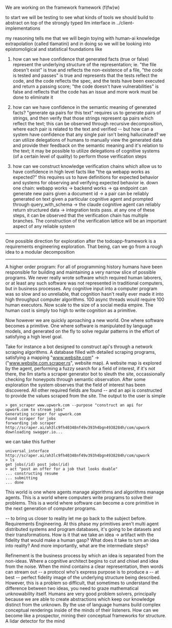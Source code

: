 We are working on the framework framework (f(fw)w)

to start we will be testing to see what kinds of tools we should build to abstract on top of the strongly typed llm interface in ../client-implementations

my reasoning tells me that we will begin toying with human-ai knowledge extrapolation (called tlamatini) and in doing so we will be looking into epistomoligical and statistical foundations like 

1.  how can we have confidence that generated facts (true or false) represent the underlying structure of the representation; ie. "the file doesn't exist" is true and reflects the non-existence of a file, "the code is tested and passes" is true and represents that the tests reflect the code, and the code reflects the spec, and the tests have been executed and return a passing score; "the code doesn't have vulnerabilities" is false and reflects that the code has an issue and more work must be done to eliminate it

2. how can we have confidence in the semantic meaning of generated facts? "generate qa pairs for this text" requires us to generate pairs of strings, and then verify that those strings represent qa pairs which reflect the text; this can be observed through recursive decomposition, where each pair is related to the text and verified -- but how can a system have confidence that any single pair isn't being hallucinated? we can utilize delegations of humans to manually view the generated data and provide their feedback on the semantic meaning and it's relation to the text; it may be possible to utilize delegations of cognitive systems (of a certain level of quality) to perform those verification steps

3. how can we construct knowledge verification chains which allow us to have confidence in high level facts like "the qa webapp works as expected?" this requires us to have definitions for expected behavior and systems for observing and verifying expected behavior ie. down one chain: webapp works -> backend works -> qa endpoint can generate new pairs given a document id -> a pair can be reliably generated on text given a particular cognitive agent and prompted through query_with_schema -> the claude cognitive agent can reliably return structured data -> integration tests pass. at any one of these steps, it can be observed that the verification chain has multiple branches. The construction of the verification lattice will be an important aspect of any reliable system

---

One possible direction for exploration after the todoapp-framework is a requirements engineering exploration. That being, can we go from a rough idea to a modular decomposition 

---

A higher order program:
For all of programming history humans have been responsible for building and maintaining a very narrow slice of possible programs. We never really wrote software which required human laborers, or at least any such software was not represented in traditional computers, but in business processes. Any cognitive input into a computer program was so slow and so unreliable, that cognition hasn't really ever made it into high throughput computer algorithms. 100 async threads would require 100 human executors. Now scale to the size of a social media empire. The human cost is simply too high to write cognition as a primitive.

Now however we are quickly aproaching a new world. One where software becomes a primitive. One where software is manipulated by language models, and generated on the fly to solve regular patterns in the effort of satisfying a high level goal.

Take for instance a bot designed to construct api's through a network scraping algorithms. A database filled with detailed scraping programs, satisfying a mapping "www.website.com" -> ("www.website.com.scraper.rs", website map). A website map is explored by the agent, performing a fuzzy search for a field of interest, if it's not there, the llm starts a scraper generator bot to sleuth the site, occassionally checking for honeypots through semantic observation. After some exploration the system observes that the field of interest has been discovered. All other required fields are found -- and an api is constructed to provide the values scraped from the site. The output to the user is simple
```
> gen_scraper www.upwork.com --purpose "construct an api for upwork.com to stream jobs"
Generating scraper for upwork.com
Found scraper for jobs
forwarding job scraper
http://scraper.ai/ah3lc9fh40348nf49v393h4bgn4938284h/com/upwork
downloading swagger.io...
```

we can take this further
```
universal_interface http://scraper.ai/ah3lc9fh40348nf49v393h4bgn4938284h/com/upwork
> ls
get jobs(/id) post jobs(/id)
> act "post an offer for a job that looks doable"
... constructing resume
... submitting
... done
```

This world is one where agents manage algorithms and algorithms manage agents. This is a world where computers write programs to solve their problems. This is a world where software can become a core primitive in the next generation of computer programs. 

-- to bring us closer to reality let me go back to the subject before. Requirements Engineering. At this phase my primitives aren't multi agent distributed systems and program databases, it's going to be datasets and their transformations. How is it that we take an idea -> artifact with the fidelity that would make a human gasp? What does it take to turn an idea into reality? And more importantly, what are the intermediate steps? 

Refinement is the business process by which an idea is separated from the non-ideas. Where a cognitive architect begins to cut and chisel and idea from the noise. When the mind contains a clear representation, then words can stream out -- a protocol who's express purpose is to produce a -- at best -- perfect fidelity image of the underlying structure being described. However, this is a problem so difficult, that sometimes to understand the difference between two ideas, you need to graze mathematical unknowability itself. Humans are very good problem solvers, principally because we are able to create abstractions which keep our knowledge distinct from the unknown. By the use of language humans build complex conceptual renderings inside of the minds of their listeners. How can we become like a prospector, mining their conceptual frameworks for structure. A lidar detector for the mind